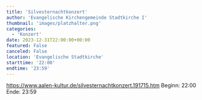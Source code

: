 ```yaml
---
title: 'Silvesternachtkonzert'
author: 'Evangelische Kirchengemeinde Stadtkirche I'
thumbnail: 'images/platzhalter.png'
categories:
  - 'Konzert'
date: 2023-12-31T22:00:00+00:00
featured: False
canceled: False
location: 'Evangelische Stadtkirche'
starttime: '22:00'
endtime: '23:59'
---
```

https://www.aalen-kultur.de/silvesternachtkonzert.191715.htm
Beginn: 22:00
 Ende: 23:59